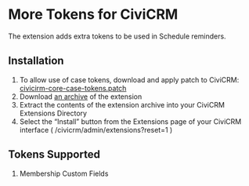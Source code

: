 # More Tokens for CiviCRM

The extension adds extra tokens to be used in Schedule reminders.

## Installation ##

1. To allow use of case tokens, download and apply patch to CiviCRM:
   [civicirm-core-case-tokens.patch](civicrm-core-case-tokens.patch)
2. Download [an archive](https://bitbucket.org/agileware/more-tokens-civicrm)
   of the extension
3. Extract the contents of the extension archive into your CiviCRM Extensions
   Directory
4. Select the “Install” button from the Extensions page of your CiviCRM
   interface ( /civicrm/admin/extensions?reset=1 )
   
## Tokens Supported
1. Membership Custom Fields
